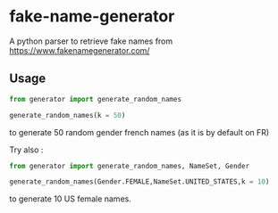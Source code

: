 # fake-name-generator
A python parser to retrieve fake names from https://www.fakenamegenerator.com/

## Usage

```python
from generator import generate_random_names

generate_random_names(k = 50)
```

to generate 50 random gender french names (as it is by default on FR)

Try also : 

```python
from generator import generate_random_names, NameSet, Gender

generate_random_names(Gender.FEMALE,NameSet.UNITED_STATES,k = 10)
```

to generate 10 US female names.